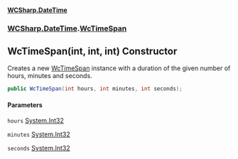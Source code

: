 #### [WCSharp.DateTime](README.md 'README')
### [WCSharp.DateTime](WCSharp.DateTime.md 'WCSharp.DateTime').[WcTimeSpan](WCSharp.DateTime.WcTimeSpan.md 'WCSharp.DateTime.WcTimeSpan')

## WcTimeSpan(int, int, int) Constructor

Creates a new [WcTimeSpan](WCSharp.DateTime.WcTimeSpan.md 'WCSharp.DateTime.WcTimeSpan') instance with a duration of the given number of hours, minutes and seconds.

```csharp
public WcTimeSpan(int hours, int minutes, int seconds);
```
#### Parameters

<a name='WCSharp.DateTime.WcTimeSpan.WcTimeSpan(int,int,int).hours'></a>

`hours` [System.Int32](https://docs.microsoft.com/en-us/dotnet/api/System.Int32 'System.Int32')

<a name='WCSharp.DateTime.WcTimeSpan.WcTimeSpan(int,int,int).minutes'></a>

`minutes` [System.Int32](https://docs.microsoft.com/en-us/dotnet/api/System.Int32 'System.Int32')

<a name='WCSharp.DateTime.WcTimeSpan.WcTimeSpan(int,int,int).seconds'></a>

`seconds` [System.Int32](https://docs.microsoft.com/en-us/dotnet/api/System.Int32 'System.Int32')